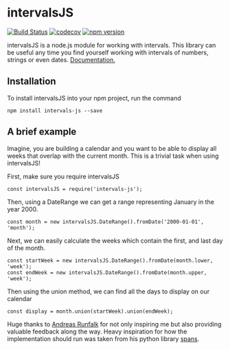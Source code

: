 # intervalsJS
[![Build Status](https://travis-ci.org/Tehmo3/Intervals-In-Node.svg?branch=master)](https://travis-ci.org/Tehmo3/Intervals-In-Node)
[![codecov](https://codecov.io/gh/Tehmo3/Intervals-In-Node/branch/master/graph/badge.svg)](https://codecov.io/gh/Tehmo3/Intervals-In-Node)
[![npm version](https://badge.fury.io/js/intervals-js.svg)](https://badge.fury.io/js/intervals-js)

intervalsJS is a node.js module for working with intervals. This library can be
useful any time you find yourself working with intervals of numbers, strings or
even dates. [Documentation.](http://jaspermiles.me/intervalsJS/)

## Installation
To install intervalsJS into your npm project, run the command
```
npm install intervals-js --save
```
## A brief example
Imagine, you are building a calendar and you want to be able to display all
weeks that overlap with the current month. This is a trivial task when using
intervalsJS!

First, make sure you require intervalsJS
```
const intervalsJS = require('intervals-js');
```

Then, using a DateRange we can get a range representing January in the year 2000.
```
const month = new intervalsJS.DateRange().fromDate('2000-01-01', 'month');
```

Next, we can easily calculate the weeks which contain the first, and last day of
the month.

```
const startWeek = new intervalsJS.DateRange().fromDate(month.lower, 'week');
const endWeek = new intervalsJS.DateRange().fromDate(month.upper, 'week');
```

Then using the union method, we can find all the days to display on our calendar
```
const display = month.union(startWeek).union(endWeek);
```


Huge thanks to [Andreas Runfalk](https://github.com/runfalk) for not only inspiring me but also providing valuable feedback along the way. Heavy inspiration for how the implementation should run was taken from his python library [spans](https://github.com/runfalk/spans).

